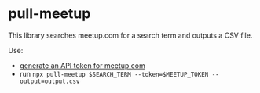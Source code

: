 # pull-meetup

This library searches meetup.com for a search term and outputs a CSV file.

Use:

* [generate an API token for meetup.com](https://secure.meetup.com/meetup_api/key/)
* run `npx pull-meetup $SEARCH_TERM --token=$MEETUP_TOKEN --output=output.csv`

